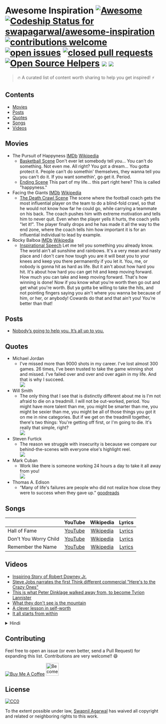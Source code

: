 # Awesome Inspiration [![Awesome](https://cdn.rawgit.com/sindresorhus/awesome/d7305f38d29fed78fa85652e3a63e154dd8e8829/media/badge.svg)](https://github.com/sindresorhus/awesome) [![Codeship Status for swapagarwal/awesome-inspiration](https://app.codeship.com/projects/4ac95290-2237-0136-0375-32ba36ce517b/status?branch=master)](https://app.codeship.com/projects/285996) [![contributions welcome](https://img.shields.io/badge/contributions-welcome-brightgreen.svg)](https://github.com/swapagarwal/awesome-inspiration/fork) [![open issues](https://img.shields.io/github/issues/swapagarwal/awesome-inspiration.svg)](https://github.com/swapagarwal/awesome-inspiration/issues?q=is%3Aopen+is%3Aissue) [![closed pull requests](https://img.shields.io/github/issues-pr-closed/swapagarwal/awesome-inspiration.svg)](https://github.com/swapagarwal/awesome-inspiration/pulls?q=is%3Apr+is%3Aclosed) [![Open Source Helpers](https://www.codetriage.com/swapagarwal/awesome-inspiration/badges/users.svg)](https://www.codetriage.com/swapagarwal/awesome-inspiration) [![](https://img.shields.io/github/stars/swapagarwal/awesome-inspiration.svg?style=social)](https://github.com/swapagarwal/awesome-inspiration) [![](https://img.shields.io/github/followers/swapagarwal.svg?style=social)](https://github.com/swapagarwal)

> 🔥 A curated list of content worth sharing to help you get inspired! ⚡️


## Contents

- [Movies](#movies)
- [Posts](#posts)
- [Quotes](#quotes)
- [Songs](#songs)
- [Videos](#videos)


## Movies

- The Pursuit of Happyness [IMDb](https://www.imdb.com/title/tt0454921/) [Wikipedia](https://en.wikipedia.org/wiki/The_Pursuit_of_Happyness)
  - [Basketball Scene](https://www.youtube.com/watch?v=dPEdwaLQLag) Don't ever let somebody tell you... You can't do something. Not even me. All right? You got a dream... You gotta protect it. People can't do somethin' themselves, they wanna tell you you can't do it. If you want somethin', go get it. Period.
  - [Ending Scene](https://www.youtube.com/watch?v=x8-7mHT9edg) This part of my life... this part right here? This is called "happyness."
- Facing the Giants [IMDb](https://www.imdb.com/title/tt0805526/) [Wikipedia](https://en.wikipedia.org/wiki/Facing_the_Giants)
  - [The Death Crawl Scene](https://www.youtube.com/watch?v=-sUKoKQlEC4) The scene where the football coach gets the most influential player on the team to do a blind-fold crawl, so that he would not know how far he could go, while carrying a teammate on his back. The coach pushes him with extreme motivation and tells him to never quit. Even when the player yells it hurts, the coach yells "let it!". The player finally drops and he has made it all the way to the end zone, where the coach tells him how important it is for an influential individual to lead by example.
- Rocky Balboa [IMDb](https://www.imdb.com/title/tt0479143/) [Wikipedia](https://en.wikipedia.org/wiki/Rocky_Balboa_(film))
  - [Inspirational Speech](https://www.youtube.com/watch?v=D_Vg4uyYwEk) Let me tell you something you already know. The world ain't all sunshine and rainbows. It's a very mean and nasty place and I don't care how tough you are it will beat you to your knees and keep you there permanently if you let it. You, me, or nobody is gonna hit as hard as life. But it ain't about how hard you hit. It's about how hard you can get hit and keep moving forward. How much you can take and keep moving forward. That's how winning is done! Now if you know what you're worth then go out and get what you're worth. But ya gotta be willing to take the hits, and not pointing fingers saying you ain't where you wanna be because of him, or her, or anybody! Cowards do that and that ain't you! You're better than that!


## Posts

- [Nobody’s going to help you. It’s all up to you.](https://sivers.org/up2you)


## Quotes

- Michael Jordan
  - I've missed more than 9000 shots in my career. I've lost almost 300 games. 26 times, I've been trusted to take the game winning shot and missed. I've failed over and over and over again in my life. And that is why I succeed. <br> ![](https://callingdreams.com/wp-content/uploads/2016/02/Michael-Jordan-Quote-1.jpg)
- Will Smith
  - The only thing that I see that is distinctly different about me is I'm not afraid to die on a treadmill. I will not be out-worked, period. You might have more talent than me, you might be smarter than me, you might be sexier than me, you might be all of those things you got it on me in nine categories. But if we get on the treadmill together, there's two things: You're getting off first, or I'm going to die. It's really that simple, right? <br> ![](https://image.slidesharecdn.com/pppt-willsmith-140925035833-phpapp01/95/will-smith-quotes-9-638.jpg?cb=1411617693)
- Steven Furtick
  - The reason we struggle with insecurity is because we compare our behind-the-scenes with everyone else's highlight reel. <br> ![](https://i.pinimg.com/originals/46/45/c3/4645c3caec17c4bdb22a4bad231fd16d.jpg)
- Mark Cuban
  - Work like there is someone working 24 hours a day to take it all away from you! <br> ![](https://successlive.com/wp-content/uploads/mark-cuban-success-quotes131-758x426.png)
- Thomas A. Edison
  - “Many of life's failures are people who did not realize how close they were to success when they gave up.” [goodreads](https://www.goodreads.com/author/quotes/3091287.Thomas_A_Edison)

## Songs

|  | YouTube | Wikipedia | Lyrics |
|--|:-------:|:---------:|:------:|
| Hall of Fame | [YouTube](https://www.youtube.com/watch?v=mk48xRzuNvA) | [Wikipedia](https://en.wikipedia.org/wiki/Hall_of_Fame_(song)) | [Lyrics](https://www.azlyrics.com/lyrics/script/halloffame.html) |
| Don't You Worry Child | [YouTube](https://www.youtube.com/watch?v=1y6smkh6c-0) | [Wikipedia](https://en.wikipedia.org/wiki/Don%27t_You_Worry_Child) | [Lyrics](https://www.azlyrics.com/lyrics/swedishhousemafia/dontyouworrychild.html) |
| Remember the Name | [YouTube](https://www.youtube.com/watch?v=VDvr08sCPOc) | [Wikipedia](https://en.wikipedia.org/wiki/Remember_the_Name) | [Lyrics](https://www.azlyrics.com/lyrics/fortminor/rememberthename.html) |


## Videos

- [Inspiring Story of Robert Downey Jr.](https://www.facebook.com/TheBornRealist/videos/919818351502217)
- [Steve Jobs narrates the first Think different commercial "Here's to the Crazy Ones"](https://www.youtube.com/watch?v=8rwsuXHA7RA)
- [This is what Peter Dinklage walked away from, to become Tyrion Lannister](https://www.facebook.com/goalcast/videos/1487480434662475)
- [What they don't see is the mountain](https://www.facebook.com/goalcast/videos/1364131340330719)
- [A clever lesson in self-worth](https://www.facebook.com/diply/videos/1453994404678917)
- [It all starts from within](https://www.facebook.com/philippinesreportcom/videos/1908189436175704)


<details><summary>Hindi</summary>

- <a href="https://www.facebook.com/hrithikroshan/videos/10156426479529407" target="_blank">Don't fear... fear</a><br>
- <a href="https://www.facebook.com/BuddyBits/videos/1997502376986459" target="_blank">Never lose hope. Universe will make it happen. 🙂</a><br>
- <a href="https://www.youtube.com/watch?v=6agY0okQiAg" target="_blank">WHY SMILING CAN CHANGE YOUR LIFE by Gaur Gopal Das</a>
</details>


## Contributing

Feel free to open an issue (or even better, send a Pull Request) for expanding this list. Contributions are very welcome!! 😄

<a href="https://www.buymeacoffee.com/swap" target="_blank"><img src="https://www.buymeacoffee.com/assets/img/custom_images/orange_img.png" alt="Buy Me A Coffee" style="height: auto !important;width: auto !important;" ></a>
<a href="https://www.patreon.com/bePatron?u=7999565" target="_blank"><img src="https://c5.patreon.com/external/logo/become_a_patron_button.png" alt="Become a Patron!" height="41"></a>


## License

[![CC0](http://mirrors.creativecommons.org/presskit/buttons/88x31/svg/cc-zero.svg)](https://creativecommons.org/publicdomain/zero/1.0/)

To the extent possible under law, [Swapnil Agarwal](http://swapnil.net) has waived all copyright and related or neighboring rights to this work.
